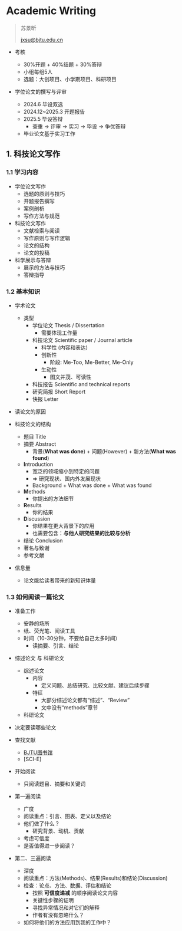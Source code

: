# Academic Writing

> 苏景昕
>
> jxsu@bjtu.edu.cn

* 考核
  * 30%开题 + 40%结题 + 30%答辩
  * 小组每组5人
  * 选题：大创项目、小学期项目、科研项目

* 学位论文的撰写与评审
  * 2024.6 毕设双选
  * 2024.12~2025.3 开题报告
  * 2025.5 毕设答辩
    * 查重 -> 评审 -> 实习 -> 毕设 -> 争优答辩
  * 毕业论文基于实习工作

## 1. 科技论文写作

### 1.1 学习内容

* 学位论文写作
  * 选题的原则与技巧
  * 开题报告撰写
  * 案例剖析
  * 写作方法与规范
* 科技论文写作
  * 文献检索与阅读
  * 写作原则与写作逻辑
  * 论文的结构
  * 论文的投稿
* 科学展示与答辩
  * 展示的方法与技巧
  * 答辩指导

### 1.2 基本知识

* 学术论文
  * 类型
    * 学位论文 Thesis / Dissertation
      * 需要体现工作量
    * 科技论文 Scientific paper / Journal article
      * 科学性 (内容和表达)
      * 创新性
        * 阶段: Me-Too, Me-Better, Me-Only
      * 生动性
        * 图文并茂、可读性
    * 科技报告 Scientific and technical reports
    * 研究简报 Short Report
    * 快报 Letter

* 读论文的原因

* 科技论文的结构
  * 题目 Title
  * 摘要 Abstract
    * 背景(**What was done**) + 问题(However) + 新方法(**What was found**)
  * **I**ntroduction
    * 宽泛的领域缩小到特定的问题
    * => 研究现状、国内外发展现状
    * Background + What was done + What was found
  * **M**ethods
    * 你提出的方法细节
  * **R**esults
    * 你的结果
  * **D**iscussion
    * 你结果在更大背景下的应用
    * 也需要包含：**与他人研究结果的比较与分析**
  * 结论 Conclusion
  * 著名与致谢
  * 参考文献

* 信息量
  * 论文能给读者带来的新知识体量

### 1.3 如何阅读一篇论文

* 准备工作
  * 安静的场所
  * 纸、荧光笔、阅读工具
  * 时间（10-30分钟，不要给自己太多时间）
    * 读摘要、引言、结论

* 综述论文 与 科研论文
  * 综述论文
    * 内容
      * 定义问题、总结研究、比较文献、建议后续步骤
    * 特征
      * 大部分综述论文都有“综述”、“Review”
      * 文中没有“methods”章节
  * 科研论文

* 决定要读哪些论文

* 查找文献
  * [BJTU图书馆](lib.bjtu.edu.cn)
  * [SCI-E]

* 开始阅读
  * 只阅读题目、摘要和关键词

* 第一遍阅读
  * 广度
  * 阅读重点：引言、图表、定义以及结论
  * 他们做了什么？
    * 研究背景、动机、贡献
  * 考虑可信度
  * 是否值得进一步阅读？

* 第二、三遍阅读
  * 深度
  * 阅读重点：方法(Methods)、结果(Results)和结论(Discussion)
  * 检查：论点、方法、数据、评估和结论
    * 按照 **可信度递减** 的顺序阅读论文内容
    * 关键性步骤的证明
    * 寻找异常情况和对它们的解释
    * 作者有没有忽略什么？
  * 如何将他们的方法应用到我的工作中？
